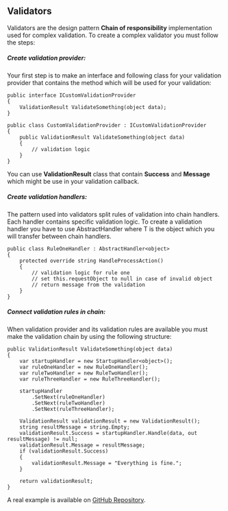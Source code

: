 ## Validators

Validators are the design pattern **Chain of responsibility** implementation used for complex validation.
To create a complex validator you must follow the steps:

##### Create validation provider:

Your first step is to make an interface and following class for your validation provider that contains the method which will be used for your validation:

```
public interface ICustomValidationProvider
{
    ValidationResult ValidateSomething(object data);
}

public class CustomValidationProvider : ICustomValidationProvider 
{
    public ValidationResult ValidateSomething(object data)
    {
        // validation logic
    }
}
```
You can use **ValidationResult** class that contain **Success** and **Message** which might be use in your validation callback.

##### Create validation handlers:

The pattern used into validators split rules of validation into chain handlers. Each handler contains specific validation logic. To create a validation handler you have to use AbstractHandler<T> where T is the object which you will transfer between chain handlers.

```
public class RuleOneHandler : AbstractHandler<object>
{
    protected override string HandleProcessAction()
    {
        // validation logic for rule one
        // set this.requestObject to null in case of invalid object
        // return message from the validation
    }
}
```

##### Connect validation rules in chain:

When validation provider and its validation rules are available you must make the validation chain by using the following structure:

```
public ValidationResult ValidateSomething(object data)
{
    var startupHandler = new StartupHandler<object>();
    var ruleOneHandler = new RuleOneHandler();
    var ruleTwoHandler = new RuleTwoHandler();
    var ruleThreeHandler = new RuleThreeHandler();

    startupHandler
        .SetNext(ruleOneHandler)
        .SetNext(ruleTwoHandler)
        .SetNext(ruleThreeHandler);

    ValidationResult validationResult = new ValidationResult();
    string resultMessage = string.Empty;
    validationResult.Success = startupHandler.Handle(data, out resultMessage) != null;
    validationResult.Message = resultMessage;
    if (validationResult.Success)
    {
        validationResult.Message = "Everything is fine.";
    }

    return validationResult;
}
```

A real example is available on [GitHub Repository](https://github.com/intellisoft567/mvc567/tree/master/src/Mvc567.Services/Validators).